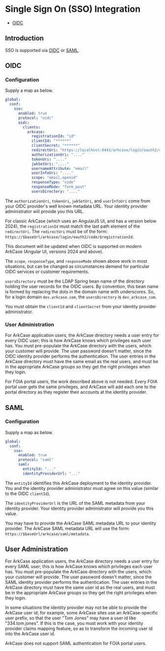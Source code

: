 # Single Sign On (SSO) Integration

- [OIDC](#oidc)

## Introduction

SSO is supported via [OIDC](https://openid.net/developers/how-connect-works/) or [SAML](https://en.wikipedia.org/wiki/Security_Assertion_Markup_Language).

## <a name="oidc"></a>OIDC

### Configuration

Supply a map as below.

```yaml
global:
  conf:
    sso:
      enabled: true
      protocol: "oidc"
      oidc:
        clients:
          arkcase:
            registrationId: "id"
            clientId: "******"
            clientSecret: "******"
            redirectUri: "https://localhost:8443/arkcase/login/oauth2/code/cognito"
            authorizationUri: "...."
            tokenUri: "...."
            jwkSetUri: "...."
            usernameAttribute: "email"
            userInfoUri: "...."
            scope: "email,openid"
            responseType: "code"
            responseMode: "form_post"
            usersDirectory: "...."
```

The `authorizationUri`, `tokenUri`, `jwkSetUri`, and `userInfoUri` come from your OIDC provider's well known metadata URL. Your identity provider administrator will provide you this URL.

For classic ArkCase (which uses an AngularJS UI, and has a version below 2024), the `registrationId` must match the last path element of the `redirectUri`.  The `redirectUri` must be of the form: `https://$baseUrl/arkcase/login/oauth2/code/$registrationId`.

This document will be updated when OIDC is supported on modern ArkCase (Angular UI, versions 2024 and above).

The `scope`, `responseType`, and `responseMode` shown above work in most situations, but can be changed as circumstances demand for particular OIDC services or customer requirements.

`usersDirectory` must be the LDAP Spring bean name of the directory holding the user records for the OIDC users.  By convention, this bean name is formed by replacing the dots in the domain name with underscores.  So, for a login domain `dev.arkcase.com`, the `usersDirectory` is `dev_arkcase_com`.

You must obtain the `clientId` and `clientSecret` from your identity provider administrator.

### User Administration

For ArkCase application users, the ArkCase directory needs a user entry for every OIDC user; this is how ArkCase knows which privileges each user has.  You must pre-populate the ArkCase directory with the users, which your customer will provide. The user password doesn't matter, since the OIDC identity provider performs the authentication.  The user entries in the ArkCase directory must have the same email as the real users, and must be in the appropriate ArkCase groups so they get the right privileges when they login.   

For FOIA portal users, the work described above is not needed.  Every FOIA portal user gets the same privileges, and ArkCase will add each one to the portal directory as they register their accounts at the identity provider.

## <a name="saml"></a>SAML

### Configuration

Supply a map as below.

```yaml
global:
  conf:
    sso:
      enabled: true
      protocol: "saml"
      saml:
        entityId: "..."
        identityProviderUrl: "..."
```

The `entityId` identifies this ArkCase deployment to the identity provider.  You and the identity provider administrator must agree on this value (similar to the OIDC `clientId`).

The `identityProviderUrl` is the URL of the SAML metadata from your identity provider.  Your identity provider administrator will provide you this value.

You may have to provide the ArkCase SAML metadata URL to your identity provider.  The ArkCase SAML metadata URL will use the form: `https://$baseUrl/arkcase/saml/metadata`.

## User Administration

For ArkCase application users, the ArkCase directory needs a user entry for every SAML user; this is how ArkCase knows which privileges each user has.  You must pre-populate the ArkCase directory with the users, which your customer will provide. The user password doesn't matter, since the SAML identity provider performs the authentication.  The user entries in the ArkCase directory must have the same user id as the real users, and must be in the appropriate ArkCase groups so they get the right privileges when they login.   

In some situations the identity provider may not be able to provide the ArkCase user id; for example, some ArkCase sites use an ArkCase-specific user prefix, so that the user "Tom Jones" may have a user id like "334.tom.jones".  If this is the case, you must work with your identity provider claims mapping feature, so as to transform the incoming user id into the ArkCase user id.  

ArkCase does not support SAML authentication for FOIA portal users.